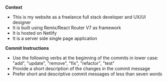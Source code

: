 **Context**

- This is my website as a  freelance full stack developer and UX/UI designer
- It is built using Remix/React Router V7 as framework
- It is hosted on Netlify
- It is a server side single page application

**Commit Instructions**

- Use the following verbs at the beginning of the commits in lower case: "add", "update", "remove", "fix", "refactor", "test"
- Provide a short description of the changes in the commit message
- Prefer short and descriptive commit messages of less than seven words
